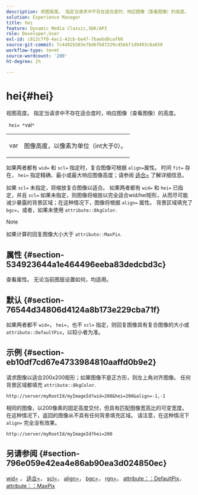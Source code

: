 ```yaml
---
description: 视图高度。 指定当请求中不存在适合度时，响应图像（查看图像）的高度。
solution: Experience Manager
title: hei
feature: Dynamic Media Classic,SDK/API
role: Developer,User
exl-id: c812c7f0-4ac1-42cb-be47-7baebd8caf60
source-git-commit: 7c4492b583e7bd6fb87229c4566f1d9493c8a650
workflow-type: tm+mt
source-wordcount: '280'
ht-degree: 2%

---
```


# hei{#hei}

视图高度。 指定当请求中不存在适合度时，响应图像（查看图像）的高度。

` hei= *`val`*`

<table id="simpletable_1A36827B6E6647888A4E6E868975D716"> 
 <tr class="strow"> 
  <td class="stentry"> <p> <span class="codeph"> <span class="varname"> var </span> </span> </p> </td> 
  <td class="stentry"> <p>图像高度，以像素为单位（int大于0）。 </p> </td> 
 </tr> 
</table>

如果两者都有 `wid=` 和 `scl=` 指定时，复合图像可根据 `align=`属性。 时间 `fit=` 存在， `hei=` 指定精确、最小或最大响应图像高度；请参阅 [适合=](/help/aem-is-ir-api/is-api/http-ref/image-serving-api-ref/c-http-protocol-reference/c-command-reference/r-fit.md) 了解详细信息。

如果 `scl=` 未指定，将缩放复合图像以适合。 如果两者都有 `wid=` 和 `hei=` 已指定，并且 `scl=` 如果未指定，则图像将缩放以完全适合wid/hei矩形，从而尽可能减少暴露的背景区域；在这种情况下，图像将根据 `align=` 属性。 背景区域填充了 `bgc=`，或者，如果未使用 `attribute::BkgColor`.

>[!NOTE]
>
>如果计算的回复图像大小大于 `attribute::MaxPix`.

## 属性 {#section-534923644a1e464496eeba83dedcbd3c}

查看属性。 无论当前图层设置如何，均适用。

## 默认 {#section-76544d34806d4124a8b173e229cba71f}

如果两者都不 `wid=`， `hei=`，也不 `scl=` 指定，则回复图像具有复合图像的大小或 `attribute::DefaultPix`，以较小者为准。

## 示例 {#section-eb10df7cd67e4733984810aaffd0b9e2}

请求图像以适合200x200矩形；如果图像不是正方形，则左上角对齐图像。 任何背景区域都填充 `attribute::BkgColor`.

`http://server/myRootId/myImageId?wid=200&hei=200&align=-1,-1`

相同的图像，以200像素的固定高度交付，但具有匹配图像宽高比的可变宽度。 在这种情况下，返回的图像从不具有任何背景填充区域。 请注意，在这种情况下 `align=` 完全没有效果。

`http://server/myRootId/myImageId?hei=200`

## 另请参阅 {#section-796e059e42ea4e86ab90ea3d024850ec}

[wid=](../../../../../is-api/http-ref/image-serving-api-ref/c-http-protocol-reference/c-command-reference/r-is-http-wid.md#reference-bfeadcb67bf4485f851eb21345527e47) ， [适合=](../../../../../is-api/http-ref/image-serving-api-ref/c-http-protocol-reference/c-command-reference/r-fit.md#reference-f11bff6d93d143d6b135de3a923bc989)， [scl=](../../../../../is-api/http-ref/image-serving-api-ref/c-http-protocol-reference/c-command-reference/r-scl.md#reference-b2a74e493d0d407e98fe350551ba3fcc)， [align=](../../../../../is-api/http-ref/image-serving-api-ref/c-http-protocol-reference/c-command-reference/r-align.md#reference-b7d6b87c75124d78884f916dd6544bc7)， [bgc=](../../../../../is-api/http-ref/image-serving-api-ref/c-http-protocol-reference/c-command-reference/r-bgc.md#reference-53376175f617446fbe5c69120f834b88)， [rgn=](../../../../../is-api/http-ref/image-serving-api-ref/c-http-protocol-reference/c-command-reference/r-rgn.md#reference-daa9b80e0d8c4b1aa67d116b578d592f)， [attribute：：DefaultPix](../../../../../is-api/image-catalog/image-serving-api-ref/c-image-catalog-reference/c-attributes-reference/r-defaultpix.md#reference-996b2c22b30f4fd9b970c84063306df1)， [attribute：：MaxPix](../../../../../is-api/image-catalog/image-serving-api-ref/c-image-catalog-reference/c-attributes-reference/r-maxpix.md#reference-e167d396ac794079ba8b5e6eb16eeda5)
